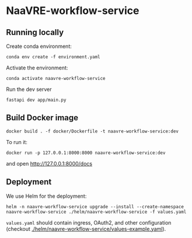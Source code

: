 # NaaVRE-workflow-service

## Running locally

Create conda environment:

```shell
conda env create -f environment.yaml
```

Activate the environment:

```shell
conda activate naavre-workflow-service
```


Run the dev server

```shell
fastapi dev app/main.py
```

## Build Docker image

```shell
docker build . -f docker/Dockerfile -t naavre-workflow-service:dev
```

To run it:

```shell
docker run -p 127.0.0.1:8000:8000 naavre-workflow-service:dev
```

and open http://127.0.0.1:8000/docs

## Deployment

We use Helm for the deployment:

```shell
helm -n naavre-workflow-service upgrade --install --create-namespace naavre-workflow-service ./helm/naavre-workflow-service -f values.yaml
```

`values.yaml` should contain ingress, OAuth2, and other configuration (checkout [./helm/naavre-workflow-service/values-example.yaml](./helm/naavre-workflow-service/values-example.yaml)).
